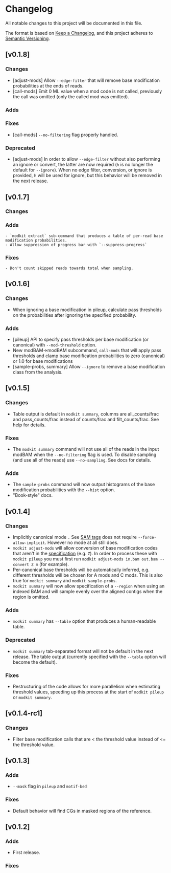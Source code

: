 # Changelog
All notable changes to this project will be documented in this file.

The format is based on [Keep a Changelog](https://keepachangelog.com/en/1.0.0/),
and this project adheres to [Semantic Versioning](https://semver.org/spec/v2.0.0.html).

## [v0.1.8]
### Changes
- [adjust-mods] Allow `--edge-filter` that will remove base modification probabilities at the ends of reads.
- [call-mods] Emit 0 ML value when a mod code is not called, previously the call was omitted (only the called mod was emitted).
### Adds
### Fixes
- [call-mods] `--no-filtering` flag properly handled. 
### Deprecated
- [adjust-mods] In order to allow `--edge-filter` without also performing an ignore or convert, the latter are now required (`h` is no longer the default for `--ignore`). When no edge filter, conversion, or ignore is provided, `h` will be used for ignore, but this behavior will be removed in the next release.

## [v0.1.7]
### Changes
### Adds
    - `modkit extract` sub-command that produces a table of per-read base modification probabilities.
    - Allow suppression of progress bar with `--suppress-progress`
### Fixes
    - Don't count skipped reads towards total when sampling.

## [v0.1.6]
### Changes
- When ignoring a base modification in pileup, calculate pass thresholds on the probabilities after ignoring the specified probability.

### Adds
- [pileup] API to specify pass thresholds per base modification (or canonical) with `--mod-threshold` option.
- New modBAM->modBAM subcommand, `call-mods` that will apply pass thresholds and clamp base modification probabilities to zero (canonical) or 1.0 for base modifications
- [sample-probs, summary] Allow `--ignore` to remove a base modification class from the analysis.

## [v0.1.5]
### Changes
- Table output is default in `modkit summary`, columns are all_counts/frac and pass_counts/frac instead of counts/frac and filt_counts/frac. See help for details.

### Fixes
- The `modkit summary` command will not use all of the reads in the input modBAM when the `--no-filtering` flag is used. To disable sampling (and use all of the reads) use `--no-sampling`. See docs for details.

### Adds
- The `sample-probs` command will now output histograms of the base modification probabilities with the `--hist` option.
- "Book-style" docs.


## [v0.1.4]
### Changes
- Implicitly canonical mode `.` See [SAM tags](https://samtools.github.io/hts-specs/SAMtags.pdf) does not require `--force-allow-implicit`. However no mode at all still does.
- `modkit adjust-mods` will allow conversion of base modification codes that aren't in the [specification](https://samtools.github.io/hts-specs/SAMtags.pdf) (e.g. `Z`). In order to process these with `modkit pileup` you must first run `modkit adjust-mods in.bam out.bam --convert Z m` (for example). 
- Per-canonical base thresholds will be automatically inferred, e.g. different thresholds will be chosen for A mods and C mods. This is also true for `modkit summary` and `modkit sample-probs`.
- `modkit summary` will now allow specification of a `--region` when using an indexed BAM and will sample evenly over the aligned contigs when the region is omitted.
### Adds
- `modkit summary` has `--table` option that produces a human-readable table.
### Deprecated
- `modkit summary` tab-separated format will not be default in the next release. The table output (currently specified with the `--table` option will become the default).
### Fixes
- Restructuring of the code allows for more parallelism when estimating threshold values, speeding up this process at the start of `modkit pileup` or `modkit summary`.

## [v0.1.4-rc1]

### Changes
- Filter base modification calls that are < the threshold value instead of <= the threshold value.


## [v0.1.3]
### Adds
- `--mask` flag in `pileup` and `motif-bed`

### Fixes
- Default behavior will find CGs in masked regions of the reference.


## [v0.1.2]
### Adds
- First release.
    
### Fixes

